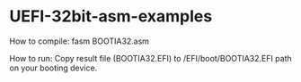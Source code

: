 # UEFI-32bit-asm-examples

How to compile:
	fasm BOOTIA32.asm

How to run:
	Copy result file (BOOTIA32.EFI) to /EFI/boot/BOOTIA32.EFI path on your
	booting device.

